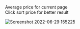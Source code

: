 Average price for current page  
Click sort price for better result

![Screenshot 2022-06-29 155225](https://user-images.githubusercontent.com/64557021/176532168-f073e9c8-9dea-4d3d-ae37-1d184d8e0d29.png)
